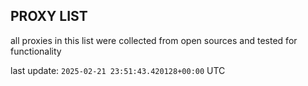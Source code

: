 ## PROXY LIST

all proxies in this list were collected from open sources and tested for functionality

last update: `2025-02-21 23:51:43.420128+00:00` UTC